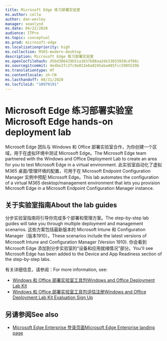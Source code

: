 ```yaml
---
title: Microsoft Edge 练习部署实验室
ms.author: collw
author: dan-wesley
manager: seanlynd
ms.date: 04/22/2020
audience: ITPro
ms.topic: conceptual
ms.prod: microsoft-edge
ms.localizationpriority: high
ms.collection: M365-modern-desktop
description: Microsoft Edge 练习部署实验室
ms.openlocfilehash: d5bd306429b51a3837b08aa2de33033939c4f66c
ms.sourcegitcommit: 4edbe2fc2fc9a013e6a0245aba485fcc5905539b
ms.translationtype: HT
ms.contentlocale: zh-CN
ms.lasthandoff: 08/31/2020
ms.locfileid: "10979191"
---
```

# <span data-ttu-id="664cf-103">Microsoft Edge 练习部署实验室</span><span class="sxs-lookup"><span data-stu-id="664cf-103">Microsoft Edge hands-on deployment lab</span></span>

<span data-ttu-id="664cf-104">Microsoft Edge 团队与 Windows 和 Office 部署实验室合作，为你创建一个区域，用于在虚拟环境中测试 Microsoft Edge。</span><span class="sxs-lookup"><span data-stu-id="664cf-104">The Microsoft Edge team partnered with the Windows and Office Deployment Lab to create an area for you to test Microsoft Edge in a virtual environment.</span></span> <span data-ttu-id="664cf-105">此实验室自动化了虚拟 M365 桌面/管理环境的配置，可用于在 Microsoft Endpoint Configuration Manager 实例中预配 Microsoft Edge。</span><span class="sxs-lookup"><span data-stu-id="664cf-105">This lab automates the configuration of a virtual M365 desktop/management environment that lets you provision Microsoft Edge in a Microsoft Endpoint Configuration Manager instance.</span></span>

## <span data-ttu-id="664cf-106">关于实验室指南</span><span class="sxs-lookup"><span data-stu-id="664cf-106">About the lab guides</span></span>

<span data-ttu-id="664cf-107">分步实验室指南将引导你完成多个部署和管理方案。</span><span class="sxs-lookup"><span data-stu-id="664cf-107">The step-by-step lab guides will take you through multiple deployment and management scenarios.</span></span> <span data-ttu-id="664cf-108">这些方案包括最新版本的 Microsoft Intune 和 Configuration Manager（版本1910）。</span><span class="sxs-lookup"><span data-stu-id="664cf-108">These scenarios include the latest versions of Microsoft Intune and Configuration Manager (Version 1910).</span></span> <span data-ttu-id="664cf-109">你会看到 Microsoft Edge 添加到分步实验室的“设备和应用就绪情况”部分。</span><span class="sxs-lookup"><span data-stu-id="664cf-109">You'll see Microsoft Edge has been added to the Device and App Readiness section of the step-by-step labs.</span></span>

<span data-ttu-id="664cf-110">有关详细信息，请参阅：</span><span class="sxs-lookup"><span data-stu-id="664cf-110">For more information, see:</span></span>

- [<span data-ttu-id="664cf-111">Windows 和 Office 部署实验室工具包</span><span class="sxs-lookup"><span data-stu-id="664cf-111">Windows and Office Deployment Lab Kit</span></span>](https://docs.microsoft.com/microsoft-365/enterprise/modern-desktop-deployment-and-management-lab?view=o365-worldwide)
- [<span data-ttu-id="664cf-112">Windows 和 Office 部署实验室工具包评估注册</span><span class="sxs-lookup"><span data-stu-id="664cf-112">Windows and Office Deployment Lab Kit Evaluation Sign Up</span></span>](https://www.microsoft.com/evalcenter/evaluate-lab-kit)

## <span data-ttu-id="664cf-113">另请参阅</span><span class="sxs-lookup"><span data-stu-id="664cf-113">See also</span></span>

- [<span data-ttu-id="664cf-114">Microsoft Edge Enterprise 登录页面</span><span class="sxs-lookup"><span data-stu-id="664cf-114">Microsoft Edge Enterprise landing page</span></span>](https://aka.ms/EdgeEnterprise)